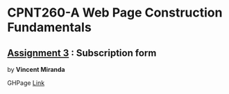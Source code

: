 # CPNT260-A Web Page Construction Fundamentals
## [Assignment 3](https://github.com/sait-wbdv/assessments/tree/master/cpnt260/assignment-3) : Subscription form

by **Vincent Miranda**

GHPage [Link](http://vinceldric.github.io/cpnt260-a3/index.html)

